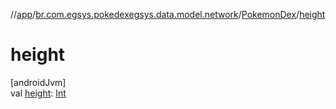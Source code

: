 //[app](../../../index.md)/[br.com.egsys.pokedexegsys.data.model.network](../index.md)/[PokemonDex](index.md)/[height](height.md)

# height

[androidJvm]\
val [height](height.md): [Int](https://kotlinlang.org/api/latest/jvm/stdlib/kotlin/-int/index.html)
